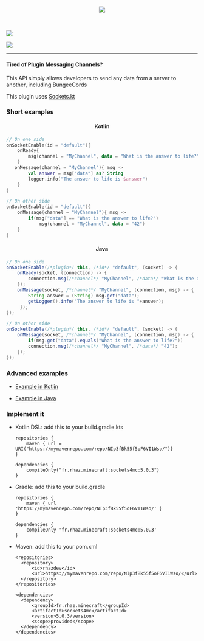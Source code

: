 <h3 align=center>
    <img src="https://i.imgur.com/FwZRaEn.png"/><br>
</h3>
<br>

[![](https://i.imgur.com/3bVmcOF.png)](https://www.spigotmc.org/resources/sockets4mc-no-more-plugin-messaging-channels.15938/)

[![](https://www.paypalobjects.com/en_US/i/btn/btn_donate_LG.gif)](https://www.paypal.com/cgi-bin/webscr?cmd=_s-xclick&hosted_button_id=M7ZT66G6N56SS)

---

#### Tired of Plugin Messaging Channels?
This API simply allows developers to send any data from a server to another, including BungeeCords

This plugin uses [Sockets.kt](https://github.com/RHazDev/Sockets.kt)

### Short examples

<h4 align=center>
    Kotlin
</h4>

```kotlin
// On one side
onSocketEnable(id = "default"){
    onReady{
        msg(channel = "MyChannel", data = "What is the answer to life?")
    }
   onMessage(channel = "MyChannel"){ msg ->
        val answer = msg["data"] as? String
        logger.info("The answer to life is $answer")
    }
}

// On other side
onSocketEnable(id = "default"){
    onMessage(channel = "MyChannel"){ msg ->
        if(msg["data"] == "What is the answer to life?")
            msg(channel = "MyChannel", data = "42")
    }
}
```

<h4 align=center>
    Java
</h4>

```java
// On one side
onSocketEnable(/*plugin*/ this, /*id*/ "default", (socket) -> {
    onReady(socket, (connection) -> {
        connection.msg(/*channel*/ "MyChannel", /*data*/ "What is the answer to life?");
    });
    onMessage(socket, /*channel*/ "MyChannel", (connection, msg) -> {
        String answer = (String) msg.get("data");
        getLogger().info("The answer to life is "+answer);
     });
});

// On other side
onSocketEnable(/*plugin*/ this, /*id*/ "default", (socket) -> {
    onMessage(socket, /*channel*/ "MyChannel", (connection, msg) -> {
        if(msg.get("data").equals("What is the answer to life?"))
        connection.msg(/*channel*/ "MyChannel", /*data*/ "42");
    });
});
```

### Advanced examples

- [Example in Kotlin](https://github.com/RHazDev/Sockets4MC/blob/master/test/KotlinTest.kt)

- [Example in Java](https://github.com/RHazDev/Sockets4MC/blob/master/test/JavaTest.java)

### Implement it

- Kotlin DSL: add this to your build.gradle.kts

      repositories {
          maven { url = URI("https://mymavenrepo.com/repo/NIp3fBk55f5oF6VI1Wso/")}
      }

      dependencies {
          compileOnly("fr.rhaz.minecraft:sockets4mc:5.0.3")
      }

- Gradle: add this to your build.gradle

      repositories {
          maven { url 'https://mymavenrepo.com/repo/NIp3fBk55f5oF6VI1Wso/' }
      }

      dependencies {
          compileOnly 'fr.rhaz.minecraft:sockets4mc:5.0.3'
      }


- Maven: add this to your pom.xml

      <repositories>
        <repository>
            <id>rhazdev</id>
            <url>https://mymavenrepo.com/repo/NIp3fBk55f5oF6VI1Wso/</url>
        </repository>
      </repositories>

      <dependencies>
        <dependency>
            <groupId>fr.rhaz.minecraft</groupId>
            <artifactId>sockets4mc</artifactId>
            <version>5.0.3/version>
            <scope>provided</scope>
        </dependency>
      </dependencies>
